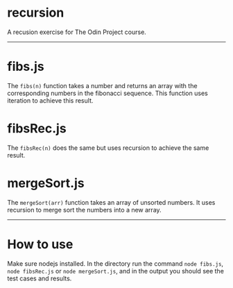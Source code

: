 # recursion
A recusion exercise for The Odin Project course.

---
# fibs.js
The `fibs(n)` function takes a number and returns an array with the corresponding numbers in the fibonacci sequence. This function uses iteration to achieve this result.

# fibsRec.js
The `fibsRec(n)` does the same but uses recursion to achieve the same result.

# mergeSort.js
The `mergeSort(arr)` function takes an array of unsorted numbers. It uses recursion to merge sort the numbers into a new array.

---
# How to use
Make sure nodejs installed. In the directory run the command `node fibs.js`, `node fibsRec.js` or `node mergeSort.js`, and in the output you should see the test cases and results.